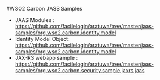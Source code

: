 #WSO2 Carbon JASS  Samples

* JAAS Modules : https://github.com/facilelogin/aratuwa/tree/master/jaas-samples/org.wso2.carbon.identity.model
* Identity Model Object: https://github.com/facilelogin/aratuwa/tree/master/jaas-samples/org.wso2.carbon.identity.model
* JAX-RS webapp sample : https://github.com/facilelogin/aratuwa/tree/master/jaas-samples/org.wso2.carbon.security.sample.jaxrs.jaas 
